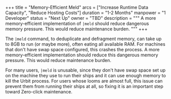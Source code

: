 +++
title = "Memory-Efficient Meld"
arcs = ["Increase Runtime Data Capacity", "Reduce Hosting Costs"]
duration = "1-2 Months"
manpower = "1 Developer"
status = "Next Up"
owner = "TBD"
description = """
A more memory-efficient implementation of `|meld` should reduce dangerous memory pressure.  This would reduce maintenance burden.
"""
+++

The `|meld` command, to deduplicate and defragment memory, can take up to 8GB to run (or maybe more), often eating all available RAM.  For machines that don't have swap space configured, this crashes the process.  A more memory-efficient implementation should reduce this dangerous memory pressure.  This would reduce maintenance burden.

For many users, `|meld` is unusable, since they don't have swap space set up on the machine they use to run their ships and it can use enough memory to kill the Urbit process.  For users whose looms are almost full, this issue can prevent them from running their ships at all, so fixing it is an important step toward Zero-click maintenance.
